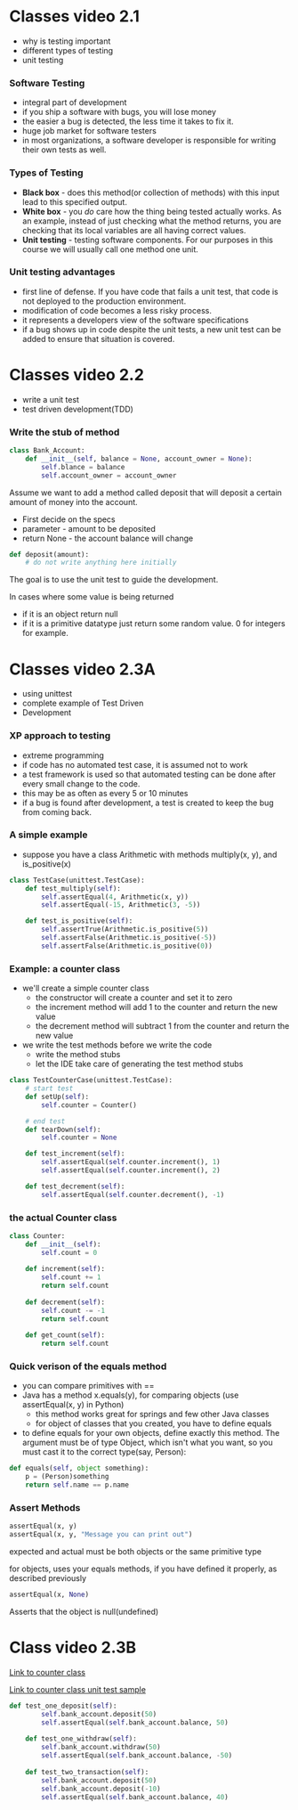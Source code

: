 # Classes video 2.1
- why is testing important
- different types of testing
- unit testing

### Software Testing
- integral part of development
- if you ship a software with bugs, you will lose money
- the easier a bug is detected, the less time it takes to fix it.
- huge job market for software testers
- in most organizations, a software developer is responsible for writing their own tests as well.

### Types of Testing
- **Black box** - does this method(or collection of methods) with this input lead to this specified output.
- **White box** - you *do* care how the thing being tested actually works. As an example, instead of just checking what the method returns, you are checking that its local variables are all having correct values.
- **Unit testing** - testing software components. For our purposes in this course we will usually call one method one unit.

### Unit testing advantages
- first line of defense. If you have code that fails a unit test, that code is not deployed to the production environment.
- modification of code becomes a less risky process.
- it represents a developers view of the software specifications
- if a bug shows up in code despite the unit tests, a new unit test can be added to ensure that situation is covered.

# Classes video 2.2
- write a unit test
- test driven development(TDD)

### Write the stub of method
```python
class Bank_Account:
    def __init__(self, balance = None, account_owner = None):
        self.blance = balance
        self.account_owner = account_owner
```
Assume we want to add a method called deposit that will deposit a certain amount of money into the account.
- First decide on the specs
- parameter - amount to be deposited
- return None - the account balance will change
```python
def deposit(amount):
    # do not write anything here initially
```
The goal is to use the unit test to guide the development.

In cases where some value is being returned
- if it is an object return null
- if it is a primitive datatype just return some random value. 0 for integers for example.

# Classes video 2.3A
- using unittest
- complete example of Test Driven
- Development
### XP approach to testing
- extreme programming
- if code has no automated test case, it is assumed not to work
- a test framework is used so that automated testing can be done after every small change to the code.
- this may be as often as every 5 or 10 minutes
- if a bug is found after development, a test is created to keep the bug from coming back.
### A simple example
- suppose you have a class Arithmetic with methods multiply(x, y), and is_positive(x)
```python
class TestCase(unittest.TestCase):
    def test_multiply(self):
        self.assertEqual(4, Arithmetic(x, y))
        self.assertEqual(-15, Arithmetic(3, -5))

    def test_is_positive(self):
        self.assertTrue(Arithmetic.is_positive(5))
        self.assertFalse(Arithmetic.is_positive(-5))
        self.assertFalse(Arithmetic.is_positive(0))
```
### Example: a counter class
- we'll create a simple counter class
    - the constructor will create a counter and set it to zero
    - the increment method will add 1 to the counter and return the new value
    - the decrement method will subtract 1 from the counter and return the new value
- we write the test methods before we write the code
    - write the method stubs
    - let the IDE take care of generating the test method stubs
```python
class TestCounterCase(unittest.TestCase):
    # start test
    def setUp(self):
        self.counter = Counter()

    # end test
    def tearDown(self):
        self.counter = None

    def test_increment(self):
        self.assertEqual(self.counter.increment(), 1)
        self.assertEqual(self.counter.increment(), 2)

    def test_decrement(self):
        self.assertEqual(self.counter.decrement(), -1)
```
### the actual Counter class
```python
class Counter:
    def __init__(self):
        self.count = 0
    
    def increment(self):
        self.count += 1
        return self.count
    
    def decrement(self):
        self.count -= -1
        return self.count
    
    def get_count(self):
        return self.count
```
### Quick verison of the equals method
- you can compare primitives with ==
- Java has a method x.equals(y), for comparing objects (use assertEqual(x, y) in Python)
    - this method works great for springs and few other Java classes
    - for object of classes that you created, you have to define equals
- to define equals for your own objects, define exactly this method. The argument must be of type Object, which isn't what you want, so you must cast it to the correct type(say, Person):
```python
def equals(self, object something):
    p = (Person)something
    return self.name == p.name
```
### Assert Methods
```python
assertEqual(x, y)
assertEqual(x, y, "Message you can print out")
```
expected and actual must be both objects or the same primitive type

for objects, uses your equals methods, if you have defined it properly, as described previously
```python
assertEqual(x, None)
```
Asserts that the object is null(undefined)

# Class video 2.3B
[Link to counter class](https://github.com/cd155/PennX_SD1x/blob/master/Week2%20Testing%20and%20Debugging/counter.py)

[Link to counter class unit test sample](https://github.com/cd155/PennX_SD1x/blob/master/Week2%20Testing%20and%20Debugging/test_counter.py)
```python
def test_one_deposit(self):
        self.bank_account.deposit(50)
        self.assertEqual(self.bank_account.balance, 50)
    
    def test_one_withdraw(self):
        self.bank_account.withdraw(50)
        self.assertEqual(self.bank_account.balance, -50)
    
    def test_two_transaction(self):
        self.bank_account.deposit(50)
        self.bank_account.deposit(-10)
        self.assertEqual(self.bank_account.balance, 40)
```